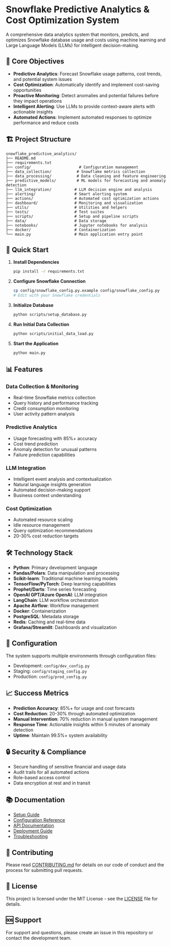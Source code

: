 # Snowflake Predictive Analytics & Cost Optimization System

A comprehensive data analytics system that monitors, predicts, and optimizes Snowflake database usage and costs using machine learning and Large Language Models (LLMs) for intelligent decision-making.

## 🎯 Core Objectives

- **Predictive Analytics**: Forecast Snowflake usage patterns, cost trends, and potential system issues
- **Cost Optimization**: Automatically identify and implement cost-saving opportunities  
- **Proactive Monitoring**: Detect anomalies and potential failures before they impact operations
- **Intelligent Alerting**: Use LLMs to provide context-aware alerts with actionable insights
- **Automated Actions**: Implement automated responses to optimize performance and reduce costs

## 🏗️ Project Structure

```
snowflake_predictive_analytics/
├── README.md
├── requirements.txt
├── config/                     # Configuration management
├── data_collection/           # Snowflake metrics collection
├── data_processing/           # Data cleaning and feature engineering
├── predictive_models/         # ML models for forecasting and anomaly detection
├── llm_integration/          # LLM decision engine and analysis
├── alerting/                 # Smart alerting system
├── actions/                  # Automated cost optimization actions
├── dashboard/                # Monitoring and visualization
├── utils/                    # Utilities and helpers
├── tests/                    # Test suites
├── scripts/                  # Setup and pipeline scripts
├── data/                     # Data storage
├── notebooks/                # Jupyter notebooks for analysis
├── docker/                   # Containerization
└── main.py                   # Main application entry point
```

## 🚀 Quick Start

1. **Install Dependencies**
   ```bash
   pip install -r requirements.txt
   ```

2. **Configure Snowflake Connection**
   ```bash
   cp config/snowflake_config.py.example config/snowflake_config.py
   # Edit with your Snowflake credentials
   ```

3. **Initialize Database**
   ```bash
   python scripts/setup_database.py
   ```

4. **Run Initial Data Collection**
   ```bash
   python scripts/initial_data_load.py
   ```

5. **Start the Application**
   ```bash
   python main.py
   ```

## 📊 Features

### Data Collection & Monitoring
- Real-time Snowflake metrics collection
- Query history and performance tracking
- Credit consumption monitoring
- User activity pattern analysis

### Predictive Analytics
- Usage forecasting with 85%+ accuracy
- Cost trend prediction
- Anomaly detection for unusual patterns
- Failure prediction capabilities

### LLM Integration
- Intelligent event analysis and contextualization
- Natural language insights generation
- Automated decision-making support
- Business context understanding

### Cost Optimization
- Automated resource scaling
- Idle resource management
- Query optimization recommendations
- 20-30% cost reduction targets

## 🛠️ Technology Stack

- **Python**: Primary development language
- **Pandas/Polars**: Data manipulation and processing
- **Scikit-learn**: Traditional machine learning models
- **TensorFlow/PyTorch**: Deep learning capabilities
- **Prophet/Darts**: Time series forecasting
- **OpenAI GPT/Azure OpenAI**: LLM integration
- **LangChain**: LLM workflow orchestration
- **Apache Airflow**: Workflow management
- **Docker**: Containerization
- **PostgreSQL**: Metadata storage
- **Redis**: Caching and real-time data
- **Grafana/Streamlit**: Dashboards and visualization

## 🔧 Configuration

The system supports multiple environments through configuration files:
- Development: `config/dev_config.py`
- Staging: `config/staging_config.py`
- Production: `config/prod_config.py`

## 📈 Success Metrics

- **Prediction Accuracy**: 85%+ for usage and cost forecasts
- **Cost Reduction**: 20-30% through automated optimization
- **Manual Intervention**: 70% reduction in manual system management
- **Response Time**: Actionable insights within 5 minutes of anomaly detection
- **Uptime**: Maintain 99.5%+ system availability

## 🔒 Security & Compliance

- Secure handling of sensitive financial and usage data
- Audit trails for all automated actions
- Role-based access control
- Data encryption at rest and in transit

## 📚 Documentation

- [Setup Guide](docs/setup.md)
- [Configuration Reference](docs/configuration.md)
- [API Documentation](docs/api.md)
- [Deployment Guide](docs/deployment.md)
- [Troubleshooting](docs/troubleshooting.md)

## 🤝 Contributing

Please read [CONTRIBUTING.md](CONTRIBUTING.md) for details on our code of conduct and the process for submitting pull requests.

## 📄 License

This project is licensed under the MIT License - see the [LICENSE](LICENSE) file for details.

## 🆘 Support

For support and questions, please create an issue in this repository or contact the development team.